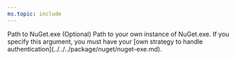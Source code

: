 ```yaml
---
ms.topic: include
---
```


<tr>
<td>Path to NuGet.exe</td>
<td>(Optional) Path to your own instance of NuGet.exe. If you specify this argument, you must have your [own strategy to handle authentication](../../../package/nuget/nuget-exe.md).</td>
</tr>
